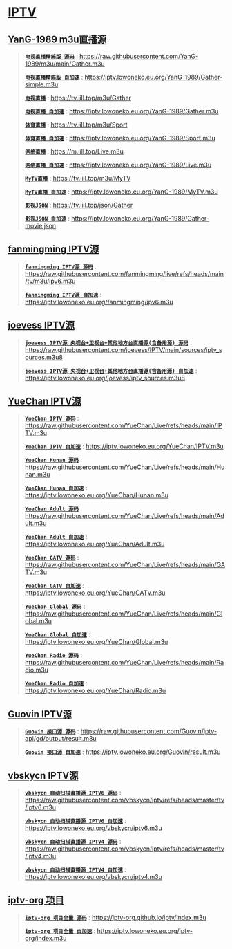 # [IPTV](https://github.com/jlower/IPTV)

## [YanG-1989 m3u直播源](https://github.com/YanG-1989/m3u)

> [**`电视直播精简版 源码`**](https://raw.githubusercontent.com/YanG-1989/m3u/main/Gather.m3u) : https://raw.githubusercontent.com/YanG-1989/m3u/main/Gather.m3u
> 
> [**`电视直播精简版 自加速`**](https://iptv.lowoneko.eu.org/YanG-1989/Gather-simple.m3u) : https://iptv.lowoneko.eu.org/YanG-1989/Gather-simple.m3u
> 
> [**`电视直播`**](https://tv.iill.top/m3u/Gather) : https://tv.iill.top/m3u/Gather
>
> [**`电视直播 自加速`**](https://iptv.lowoneko.eu.org/YanG-1989/Gather.m3u) : https://iptv.lowoneko.eu.org/YanG-1989/Gather.m3u
> 
> [**`体育直播`**](https://tv.iill.top/m3u/Sport) : https://tv.iill.top/m3u/Sport
>
> [**`体育直播 自加速`**](https://iptv.lowoneko.eu.org/YanG-1989/Sport.m3u) : https://iptv.lowoneko.eu.org/YanG-1989/Sport.m3u
> 
> [**`网络直播`**](https://m.iill.top/Live.m3u) : https://m.iill.top/Live.m3u
>
> [**`网络直播 自加速`**](https://iptv.lowoneko.eu.org/YanG-1989/Live.m3u) : https://iptv.lowoneko.eu.org/YanG-1989/Live.m3u
> 
> [**`MyTV直播`**](https://tv.iill.top/m3u/MyTV) : https://tv.iill.top/m3u/MyTV
>
> [**`MyTV直播 自加速`**](https://iptv.lowoneko.eu.org/YanG-1989/MyTV.m3u) : https://iptv.lowoneko.eu.org/YanG-1989/MyTV.m3u
> 
> [**`影视JSON`**](https://tv.iill.top/json/Gather) : https://tv.iill.top/json/Gather
>
> [**`影视JSON 自加速`**](https://iptv.lowoneko.eu.org/YanG-1989/Gather-movie.json) : https://iptv.lowoneko.eu.org/YanG-1989/Gather-movie.json

## [fanmingming IPTV源](https://github.com/fanmingming/live)

> [**`fanmingming IPTV源 源码`**](https://raw.githubusercontent.com/fanmingming/live/refs/heads/main/tv/m3u/ipv6.m3u) : https://raw.githubusercontent.com/fanmingming/live/refs/heads/main/tv/m3u/ipv6.m3u
> 
> [**`fanmingming IPTV源 自加速`**](https://iptv.lowoneko.eu.org/fanmingming/ipv6.m3u) : https://iptv.lowoneko.eu.org/fanmingming/ipv6.m3u

## [joevess IPTV源](https://github.com/joevess/IPTV)

> [**`joevess IPTV源 央视台+卫视台+其他地方台直播源(含备用源) 源码`**](https://raw.githubusercontent.com/joevess/IPTV/main/sources/iptv_sources.m3u8) : https://raw.githubusercontent.com/joevess/IPTV/main/sources/iptv_sources.m3u8
> 
> [**`joevess IPTV源 央视台+卫视台+其他地方台直播源(含备用源) 自加速`**](https://iptv.lowoneko.eu.org/joevess/iptv_sources.m3u8) : https://iptv.lowoneko.eu.org/joevess/iptv_sources.m3u8

## [YueChan IPTV源](https://github.com/YueChan/Live)

> [**`YueChan IPTV 源码`**](https://raw.githubusercontent.com/YueChan/Live/refs/heads/main/IPTV.m3u) : https://raw.githubusercontent.com/YueChan/Live/refs/heads/main/IPTV.m3u
> 
> [**`YueChan IPTV 自加速`**](https://iptv.lowoneko.eu.org/YueChan/IPTV.m3u) : https://iptv.lowoneko.eu.org/YueChan/IPTV.m3u
>
> [**`YueChan Hunan 源码`**](https://raw.githubusercontent.com/YueChan/Live/refs/heads/main/Hunan.m3u) : https://raw.githubusercontent.com/YueChan/Live/refs/heads/main/Hunan.m3u
> 
> [**`YueChan Hunan 自加速`**](https://iptv.lowoneko.eu.org/YueChan/Hunan.m3u) : https://iptv.lowoneko.eu.org/YueChan/Hunan.m3u
>
> [**`YueChan Adult 源码`**](https://raw.githubusercontent.com/YueChan/Live/refs/heads/main/Adult.m3u) : https://raw.githubusercontent.com/YueChan/Live/refs/heads/main/Adult.m3u
> 
> [**`YueChan Adult 自加速`**](https://iptv.lowoneko.eu.org/YueChan/Adult.m3u) : https://iptv.lowoneko.eu.org/YueChan/Adult.m3u
>
> [**`YueChan GATV 源码`**](https://raw.githubusercontent.com/YueChan/Live/refs/heads/main/GATV.m3u) : https://raw.githubusercontent.com/YueChan/Live/refs/heads/main/GATV.m3u
> 
> [**`YueChan GATV 自加速`**](https://iptv.lowoneko.eu.org/YueChan/GATV.m3u) : https://iptv.lowoneko.eu.org/YueChan/GATV.m3u
>
> [**`YueChan Global 源码`**](https://raw.githubusercontent.com/YueChan/Live/refs/heads/main/Global.m3u) : https://raw.githubusercontent.com/YueChan/Live/refs/heads/main/Global.m3u
> 
> [**`YueChan Global 自加速`**](https://iptv.lowoneko.eu.org/YueChan/Global.m3u) : https://iptv.lowoneko.eu.org/YueChan/Global.m3u
>
> [**`YueChan Radio 源码`**](https://raw.githubusercontent.com/YueChan/Live/refs/heads/main/Radio.m3u) : https://raw.githubusercontent.com/YueChan/Live/refs/heads/main/Radio.m3u
> 
> [**`YueChan Radio 自加速`**](https://iptv.lowoneko.eu.org/YueChan/Radio.m3u) : https://iptv.lowoneko.eu.org/YueChan/Radio.m3u

## [Guovin IPTV源](https://github.com/Guovin/iptv-api)

> [**`Guovin 接口源 源码`**](https://raw.githubusercontent.com/Guovin/iptv-api/gd/output/result.m3u) : https://raw.githubusercontent.com/Guovin/iptv-api/gd/output/result.m3u
> 
> [**`Guovin 接口源 自加速`**](https://iptv.lowoneko.eu.org/Guovin/result.m3u) : https://iptv.lowoneko.eu.org/Guovin/result.m3u

## [vbskycn IPTV源](https://github.com/vbskycn/iptv)

> [**`vbskycn 自动扫描直播源 IPTV6 源码`**](https://raw.githubusercontent.com/vbskycn/iptv/refs/heads/master/tv/iptv6.m3u) : https://raw.githubusercontent.com/vbskycn/iptv/refs/heads/master/tv/iptv6.m3u
>
> [**`vbskycn 自动扫描直播源 IPTV6 自加速`**](https://iptv.lowoneko.eu.org/vbskycn/iptv6.m3u) : https://iptv.lowoneko.eu.org/vbskycn/iptv6.m3u
> 
> [**`vbskycn 自动扫描直播源 IPTV4 源码`**](https://raw.githubusercontent.com/vbskycn/iptv/refs/heads/master/tv/iptv4.m3u) : https://raw.githubusercontent.com/vbskycn/iptv/refs/heads/master/tv/iptv4.m3u
> 
> [**`vbskycn 自动扫描直播源 IPTV4 自加速`**](https://iptv.lowoneko.eu.org/vbskycn/iptv4.m3u) : https://iptv.lowoneko.eu.org/vbskycn/iptv4.m3u

## [iptv-org 项目](https://github.com/iptv-org/iptv)

> [**`iptv-org 项目全量 源码`**](https://iptv-org.github.io/iptv/index.m3u) : https://iptv-org.github.io/iptv/index.m3u
> 
> [**`iptv-org 项目全量 自加速`**](https://iptv.lowoneko.eu.org/iptv-org/index.m3u) : https://iptv.lowoneko.eu.org/iptv-org/index.m3u
